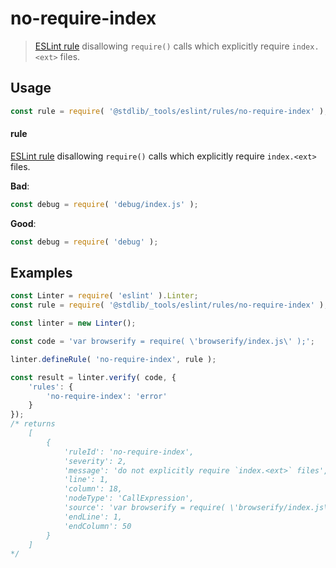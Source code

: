 <!--

@license Apache-2.0

Copyright (c) 2018 The Stdlib Authors.

Licensed under the Apache License, Version 2.0 (the "License");
you may not use this file except in compliance with the License.
You may obtain a copy of the License at

   http://www.apache.org/licenses/LICENSE-2.0

Unless required by applicable law or agreed to in writing, software
distributed under the License is distributed on an "AS IS" BASIS,
WITHOUT WARRANTIES OR CONDITIONS OF ANY KIND, either express or implied.
See the License for the specific language governing permissions and
limitations under the License.

-->

# no-require-index

> [ESLint rule][eslint-rules] disallowing `require()` calls which explicitly require `index.<ext>` files.

<section class="intro">

</section>

<!-- /.intro -->

<section class="usage">

## Usage

```javascript
const rule = require( '@stdlib/_tools/eslint/rules/no-require-index' );
```

#### rule

[ESLint rule][eslint-rules] disallowing `require()` calls which explicitly require `index.<ext>` files.

**Bad**:

<!-- run-disable -->

<!-- eslint-disable stdlib/no-require-index, stdlib/require-file-extensions -->

```javascript
const debug = require( 'debug/index.js' );
```

**Good**:

```javascript
const debug = require( 'debug' );
```

</section>

<!-- /.usage -->

<section class="examples">

## Examples

<!-- eslint no-undef: "error" -->

```javascript
const Linter = require( 'eslint' ).Linter;
const rule = require( '@stdlib/_tools/eslint/rules/no-require-index' );

const linter = new Linter();

const code = 'var browserify = require( \'browserify/index.js\' );';

linter.defineRule( 'no-require-index', rule );

const result = linter.verify( code, {
    'rules': {
        'no-require-index': 'error'
    }
});
/* returns
    [
        {
            'ruleId': 'no-require-index',
            'severity': 2,
            'message': 'do not explicitly require `index.<ext>` files',
            'line': 1,
            'column': 18,
            'nodeType': 'CallExpression',
            'source': 'var browserify = require( \'browserify/index.js\' );',
            'endLine': 1,
            'endColumn': 50
        }
    ]
*/
```

</section>

<!-- /.examples -->

<!-- Section for related `stdlib` packages. Do not manually edit this section, as it is automatically populated. -->

<section class="related">

</section>

<!-- /.related -->

<!-- Section for all links. Make sure to keep an empty line after the `section` element and another before the `/section` close. -->

<section class="links">

[eslint-rules]: https://eslint.org/docs/developer-guide/working-with-rules

</section>

<!-- /.links -->

